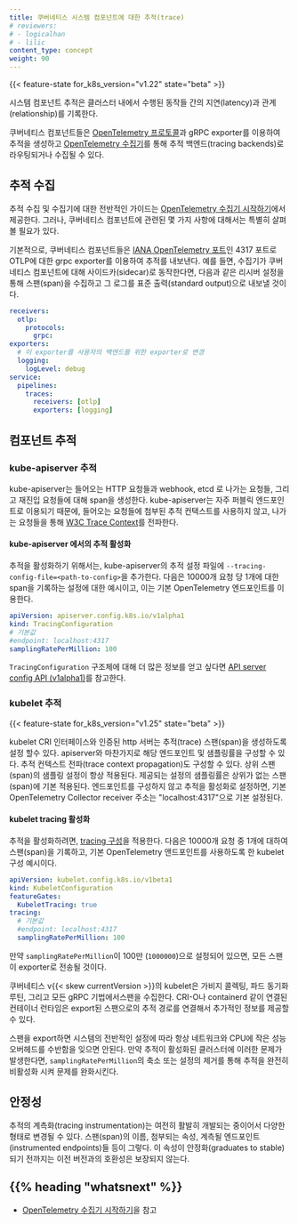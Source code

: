 ```yaml
---
title: 쿠버네티스 시스템 컴포넌트에 대한 추적(trace)
# reviewers:
# - logicalhan
# - lilic
content_type: concept
weight: 90
---
```


<!-- overview -->

{{< feature-state for_k8s_version="v1.22" state="beta" >}}

시스템 컴포넌트 추적은 클러스터 내에서 수행된 동작들 간의 지연(latency)과 관계(relationship)를 기록한다.

쿠버네티스 컴포넌트들은 [OpenTelemetry 프로토콜](https://github.com/open-telemetry/opentelemetry-specification/blob/main/specification/protocol/otlp.md#opentelemetry-protocol-specification)과
gRPC exporter를 이용하여 추적을 생성하고
[OpenTelemetry 수집기](https://github.com/open-telemetry/opentelemetry-collector#-opentelemetry-collector)를
통해 추적 백엔드(tracing backends)로 라우팅되거나 수집될 수 있다.

<!-- body -->

## 추적 수집

추적 수집 및 수집기에 대한 전반적인 가이드는
[OpenTelemetry 수집기 시작하기](https://opentelemetry.io/docs/collector/getting-started/)에서 제공한다.
그러나, 쿠버네티스 컴포넌트에 관련된 몇 가지 사항에 대해서는 특별히 살펴볼 필요가 있다.

기본적으로, 쿠버네티스 컴포넌트들은 [IANA OpenTelemetry 포트](https://www.iana.org/assignments/service-names-port-numbers/service-names-port-numbers.xhtml?search=opentelemetry)인
4317 포트로 OTLP에 대한 grpc exporter를 이용하여 추적를 내보낸다.
예를 들면, 수집기가 쿠버네티스 컴포넌트에 대해 사이드카(sidecar)로 동작한다면,
다음과 같은 리시버 설정을 통해 스팬(span)을 수집하고 그 로그를 표준 출력(standard output)으로 내보낼 것이다.

```yaml
receivers:
  otlp:
    protocols:
      grpc:
exporters:
  # 이 exporter를 사용자의 백엔드를 위한 exporter로 변경
  logging:
    logLevel: debug
service:
  pipelines:
    traces:
      receivers: [otlp]
      exporters: [logging]
```

## 컴포넌트 추적

### kube-apiserver 추적

kube-apiserver는 들어오는 HTTP 요청들과 
webhook, etcd 로 나가는 요청들, 그리고 재진입 요청들에 대해 span을 생성한다. 
kube-apiserver는 자주 퍼블릭 엔드포인트로 이용되기 때문에, 
들어오는 요청들에 첨부된 추적 컨택스트를 사용하지 않고, 
나가는 요청들을 통해 [W3C Trace Context](https://www.w3.org/TR/trace-context/)를 전파한다.

#### kube-apiserver 에서의 추적 활성화

추적을 활성화하기 위해서는, kube-apiserver의 추적 설정 파일에 
`--tracing-config-file=<path-to-config>`을 추가한다.
다음은 10000개 요청 당 1개에 대한 span을 기록하는 설정에 대한 예시이고, 이는 기본 OpenTelemetry 엔드포인트를 이용한다.

```yaml
apiVersion: apiserver.config.k8s.io/v1alpha1
kind: TracingConfiguration
# 기본값
#endpoint: localhost:4317
samplingRatePerMillion: 100
```

`TracingConfiguration` 구조체에 대해 더 많은 정보를 얻고 싶다면 
[API server config API (v1alpha1)](/docs/reference/config-api/apiserver-config.v1alpha1/#apiserver-k8s-io-v1alpha1-TracingConfiguration)를 참고한다.

### kubelet 추적

{{< feature-state for_k8s_version="v1.25" state="beta" >}}

kubelet CRI 인터페이스와 인증된 http 서버는 추적(trace) 스팬(span)을 생성하도록 설정 할수 있다.
apiserver와 마찬가지로 해당 엔드포인트 및 샘플링률을 구성할 수 있다.
추적 컨텍스트 전파(trace context propagation)도 구성할 수 있다. 상위 스팬(span)의 샘플링 설정이 항상 적용된다.
제공되는 설정의 샘플링률은 상위가 없는 스팬(span)에 기본 적용된다.
엔드포인트를 구성하지 않고 추적을 활성화로 설정하면, 기본 OpenTelemetry Collector receiver 주소는 "localhost:4317"으로 기본 설정된다.

#### kubelet tracing 활성화

추적을 활성화하려면,
[tracing 구성](https://github.com/kubernetes/component-base/blob/release-1.25/tracing/api/v1/types.go)을 적용한다.
다음은 10000개 요청 중 1개에 대하여 스팬(span)을 기록하고, 기본 OpenTelemetry 앤드포인트를 사용하도록 한 kubelet 구성 예시이다. 

```yaml
apiVersion: kubelet.config.k8s.io/v1beta1
kind: KubeletConfiguration
featureGates:
  KubeletTracing: true
tracing:
  # 기본값
  #endpoint: localhost:4317
  samplingRatePerMillion: 100
```

만약 `samplingRatePerMillion`이 100만 (`1000000`)으로 설정되어 있으면, 모든 스팬이 exporter로 전송될 것이다.

쿠버네티스 v{{< skew currentVersion >}}의 kubelet은 가비지 콜렉팅, 파드 동기화 루틴, 그리고 모든 gRPC 기법에서스팬을 수집한다.
CRI-O나 containerd 같이 연결된 컨테이너 런타임은 export된 스팬으로의 추적 경로를 연결해서 추가적인 정보를 제공할 수 있다.

스팬을 export하면 시스템의 전반적인 설정에 따라 항상 네트워크와 CPU에 작은 성능 오버헤드를 수반함을 잊으면 안된다. 만약 추적이 활성화된 클러스터에 이러한 문제가 발생한다면, `samplingRatePerMillion`의 축소 또는 설정의 제거를 통해 추적을 완전히 비활성화 시켜 문제를 완화시킨다.

## 안정성

추적의 계측화(tracing instrumentation)는 여전히 활발히 개발되는 중이어서 다양한 형태로 변경될 수 있다. 
스팬(span)의 이름, 첨부되는 속성, 계측될 엔드포인트(instrumented endpoints)들 등이 그렇다. 
이 속성이 안정화(graduates to stable)되기 전까지는 
이전 버전과의 호환성은 보장되지 않는다.

## {{% heading "whatsnext" %}}

* [OpenTelemetry 수집기 시작하기](https://opentelemetry.io/docs/collector/getting-started/)을 참고